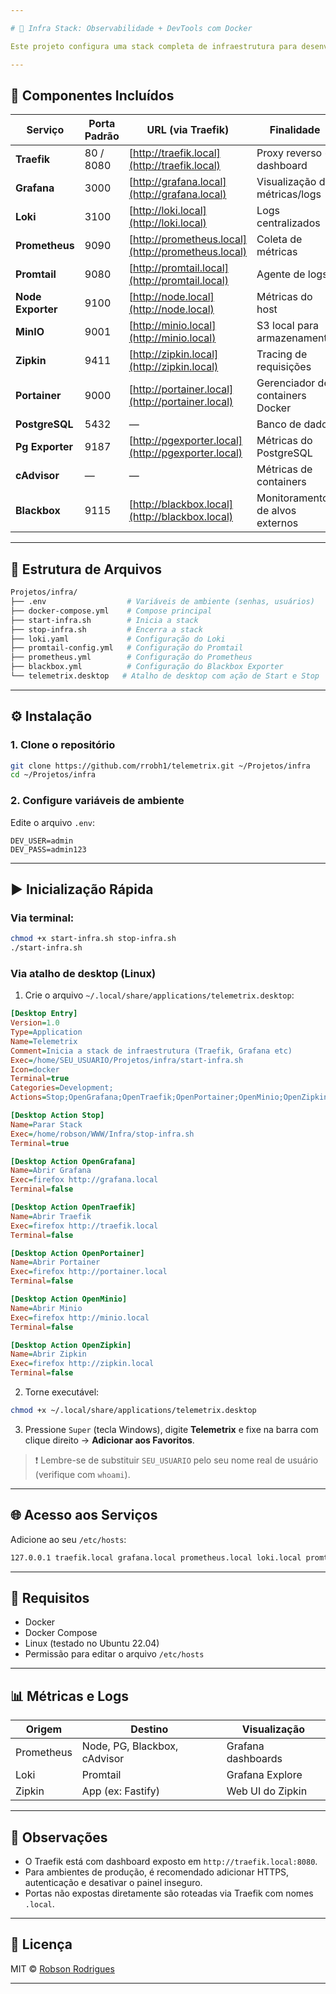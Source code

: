 ```yaml
---

# 🚀 Infra Stack: Observabilidade + DevTools com Docker

Este projeto configura uma stack completa de infraestrutura para desenvolvimento e observabilidade, utilizando Docker Compose. Inclui Traefik, Grafana, Loki, Prometheus, MinIO, Portainer, Zipkin, PostgreSQL, entre outros.

---
```


## 🧱 Componentes Incluídos

| Serviço           | Porta Padrão | URL (via Traefik)                                  | Finalidade                       |
| ----------------- | ------------ | -------------------------------------------------- | -------------------------------- |
| **Traefik**       | 80 / 8080    | [http://traefik.local](http://traefik.local)       | Proxy reverso + dashboard        |
| **Grafana**       | 3000         | [http://grafana.local](http://grafana.local)       | Visualização de métricas/logs    |
| **Loki**          | 3100         | [http://loki.local](http://loki.local)             | Logs centralizados               |
| **Prometheus**    | 9090         | [http://prometheus.local](http://prometheus.local) | Coleta de métricas               |
| **Promtail**      | 9080         | [http://promtail.local](http://promtail.local)     | Agente de logs                   |
| **Node Exporter** | 9100         | [http://node.local](http://node.local)             | Métricas do host                 |
| **MinIO**         | 9001         | [http://minio.local](http://minio.local)           | S3 local para armazenamento      |
| **Zipkin**        | 9411         | [http://zipkin.local](http://zipkin.local)         | Tracing de requisições           |
| **Portainer**     | 9000         | [http://portainer.local](http://portainer.local)   | Gerenciador de containers Docker |
| **PostgreSQL**    | 5432         | —                                                  | Banco de dados                   |
| **Pg Exporter**   | 9187         | [http://pgexporter.local](http://pgexporter.local) | Métricas do PostgreSQL           |
| **cAdvisor**      | —            | —                                                  | Métricas de containers           |
| **Blackbox**      | 9115         | [http://blackbox.local](http://blackbox.local)     | Monitoramento de alvos externos  |

---

## 📁 Estrutura de Arquivos

```bash
Projetos/infra/
├── .env                  # Variáveis de ambiente (senhas, usuários)
├── docker-compose.yml    # Compose principal
├── start-infra.sh        # Inicia a stack
├── stop-infra.sh         # Encerra a stack
├── loki.yaml             # Configuração do Loki
├── promtail-config.yml   # Configuração do Promtail
├── prometheus.yml        # Configuração do Prometheus
├── blackbox.yml          # Configuração do Blackbox Exporter
└── telemetrix.desktop   # Atalho de desktop com ação de Start e Stop
```

---

## ⚙️ Instalação

### 1. Clone o repositório

```bash
git clone https://github.com/rrobh1/telemetrix.git ~/Projetos/infra
cd ~/Projetos/infra
```

### 2. Configure variáveis de ambiente

Edite o arquivo `.env`:

```env
DEV_USER=admin
DEV_PASS=admin123
```

---

## ▶️ Inicialização Rápida

### Via terminal:

```bash
chmod +x start-infra.sh stop-infra.sh
./start-infra.sh
```

### Via atalho de desktop (Linux)

1. Crie o arquivo `~/.local/share/applications/telemetrix.desktop`:

```ini
[Desktop Entry]
Version=1.0
Type=Application
Name=Telemetrix
Comment=Inicia a stack de infraestrutura (Traefik, Grafana etc)
Exec=/home/SEU_USUARIO/Projetos/infra/start-infra.sh
Icon=docker
Terminal=true
Categories=Development;
Actions=Stop;OpenGrafana;OpenTraefik;OpenPortainer;OpenMinio;OpenZipkin;

[Desktop Action Stop]
Name=Parar Stack
Exec=/home/robson/WWW/Infra/stop-infra.sh
Terminal=true

[Desktop Action OpenGrafana]
Name=Abrir Grafana
Exec=firefox http://grafana.local
Terminal=false

[Desktop Action OpenTraefik]
Name=Abrir Traefik
Exec=firefox http://traefik.local
Terminal=false

[Desktop Action OpenPortainer]
Name=Abrir Portainer
Exec=firefox http://portainer.local
Terminal=false

[Desktop Action OpenMinio]
Name=Abrir Minio
Exec=firefox http://minio.local
Terminal=false

[Desktop Action OpenZipkin]
Name=Abrir Zipkin
Exec=firefox http://zipkin.local
Terminal=false
```

2. Torne executável:

```bash
chmod +x ~/.local/share/applications/telemetrix.desktop
```

3. Pressione `Super` (tecla Windows), digite **Telemetrix** e fixe na barra com clique direito → **Adicionar aos Favoritos**.

> ❗ Lembre-se de substituir `SEU_USUARIO` pelo seu nome real de usuário (verifique com `whoami`).

---

## 🌐 Acesso aos Serviços

Adicione ao seu `/etc/hosts`:

```bash
127.0.0.1 traefik.local grafana.local prometheus.local loki.local promtail.local portainer.local minio.local zipkin.local pgexporter.local blackbox.local node.local
```

---

## 📌 Requisitos

* Docker
* Docker Compose
* Linux (testado no Ubuntu 22.04)
* Permissão para editar o arquivo `/etc/hosts`

---

## 📊 Métricas e Logs

| Origem     | Destino                      | Visualização       |
| ---------- | ---------------------------- | ------------------ |
| Prometheus | Node, PG, Blackbox, cAdvisor | Grafana dashboards |
| Loki       | Promtail                     | Grafana Explore    |
| Zipkin     | App (ex: Fastify)            | Web UI do Zipkin   |

---

## 🧪 Observações

* O Traefik está com dashboard exposto em `http://traefik.local:8080`.
* Para ambientes de produção, é recomendado adicionar HTTPS, autenticação e desativar o painel inseguro.
* Portas não expostas diretamente são roteadas via Traefik com nomes `.local`.

---

## 📄 Licença

MIT © [Robson Rodrigues](https://github.com/rrobh1)

---
